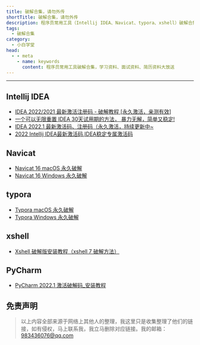 ```yaml
---
title: 破解合集，请勿外传
shortTitle: 破解合集，请勿外传
description: 程序员常用工具（Intellij IDEA、Navicat、typora、xshell）破解合集，学习资料、面试资料、简历资料大放送
tags:
  - 破解合集
category:
  - 小白学堂
head:
  - - meta
    - name: keywords
      content: 程序员常用工具破解合集，学习资料、面试资料、简历资料大放送
---
```

---

## Intellij IDEA

- [IDEA 2022/2021 最新激活注册码 - 破解教程 [永久激活，亲测有效]](/nice-article/itmind/ideapxideajhideayjjhmideazxjhzcmpjjcyjjhqcyx.md)
- [一个可以无限重置 IDEA 30天试用期的方法， 暴力无解，简单又稳定!](/nice-article/itmind/yigkymxczideatsyqdffblwxjcywdxbxt.md)
- [IDEA 2022.1 最新激活码、注册码（永久激活，持续更新中~ ](/nice-article/itmind/ideapjazjczxjhmzcmyjjhcxgxz.md)
- [2022 Intellij IDEA最新激活码,IDEA稳定专属激活码](/nice-article/itmind/ideajhmideajhmideapxideajhmideazcmideayjjhm.md)

## Navicat

- [Navicat 16 macOS 永久破解](/nice-article/itmind/navicatmacyjpx.md)
- [Navicat 16 Windows 永久破解](/nice-article/itmind/navicatzxbwindowspjbjc.md)

## typora

- [Typora macOS 永久破解](/nice-article/imacso/typoramaczwpjbhyjjdkptmarkdownbjqmksimacsocom.md)
- [Typora Windows 永久破解](/nice-article/itmind/typorayjpx.md)

## xshell

- [Xshell 破解版安装教程（xshell 7 破解方法）](/nice-article/itmind/pycharmjhpxmazjcnyrgxxbxt.md)

## PyCharm

- [PyCharm 2022.1 激活破解码_安装教程](/nice-article/itmind/xshellazpjbjcxshellpxffxbxt.md)



## 免责声明

>以上内容全部来源于网络上其他人的整理，我这里只是收集整理了他们的链接，如有侵权，马上联系我，我立马删除对应链接。我的邮箱：<a href="mailto:983436076@qq.com">983436076@qq.com</a>